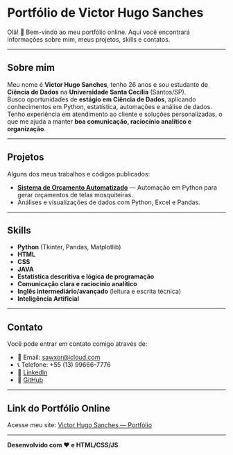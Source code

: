 # Portfólio de Victor Hugo Sanches

Olá! 👋 Bem-vindo ao meu portfólio online. Aqui você encontrará informações sobre mim, meus projetos, skills e contatos.

---

## Sobre mim
Meu nome é **Victor Hugo Sanches**, tenho 26 anos e sou estudante de **Ciência de Dados** na **Universidade Santa Cecília** (Santos/SP).  
Busco oportunidades de **estágio em Ciência de Dados**, aplicando conhecimentos em Python, estatística, automações e análise de dados.  
Tenho experiência em atendimento ao cliente e soluções personalizadas, o que me ajuda a manter **boa comunicação, raciocínio analítico e organização**.

---

## Projetos
Alguns dos meus trabalhos e códigos publicados:

- **[Sistema de Orçamento Automatizado](https://github.com/Sawxor19/projeto.mosquiteira)** — Automação em Python para gerar orçamentos de telas mosquiteiras.
- Análises e visualizações de dados com Python, Excel e Pandas.

---

## Skills
- **Python** (Tkinter, Pandas, Matplotlib)
- **HTML**
- **CSS**
- **JAVA**
- **Estatística descritiva e lógica de programação**
- **Comunicação clara e raciocínio analítico**
- **Inglês intermediário/avançado** (leitura e escrita técnica)
- **Inteligência Artificial**

---

## Contato
Você pode entrar em contato comigo através de:

- 📧 Email: [sawxor@icloud.com](mailto:sawxor@icloud.com)  
- 📞 Telefone: +55 (13) 99666-7776  
- 🔗 [LinkedIn](https://www.linkedin.com/in/victor-hugo-sanches-4a6716290/)  
- 🔗 [GitHub](https://github.com/Sawxor19)

---

## Link do Portfólio Online
Acesse meu site: [Victor Hugo Sanches — Portfólio](https://SEUUSUARIO.github.io/portfolio/)

---

**Desenvolvido com ❤️ e HTML/CSS/JS**
